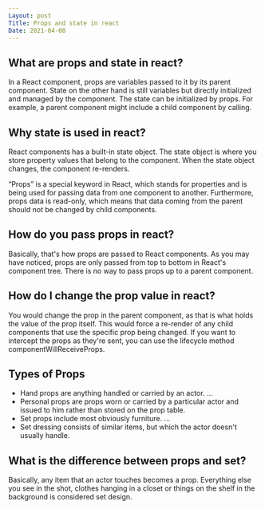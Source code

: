 ```yaml
---
Layout: post
Title: Props and state in react
Date: 2021-04-08
---
```


## What are props and state in react?

In a React component, props are variables passed to it by its parent component. State on the other hand is still variables but directly initialized and managed by the component. The state can be initialized by props. For example, a parent component might include a child component by calling.

## Why state is used in react?

React components has a built-in state object. The state object is where you store property values that belong to the component. When the state object changes, the component re-renders.

“Props” is a special keyword in React, which stands for properties and is being used for passing data from one component to another. Furthermore, props data is read-only, which means that data coming from the parent should not be changed by child components.

## How do you pass props in react?

Basically, that's how props are passed to React components. As you may have noticed, props are only passed from top to bottom in React's component tree. There is no way to pass props up to a parent component.

## How do I change the prop value in react?

You would change the prop in the parent component, as that is what holds the value of the prop itself. This would force a re-render of any child components that use the specific prop being changed. If you want to intercept the props as they're sent, you can use the lifecycle method componentWillReceiveProps.

## Types of Props

- Hand props are anything handled or carried by an actor. ...
- Personal props are props worn or carried by a particular actor and issued to him rather than stored on the prop table.
- Set props include most obviously furniture. ...
- Set dressing consists of similar items, but which the actor doesn't usually handle.

## What is the difference between props and set?

Basically, any item that an actor touches becomes a prop. Everything else you see in the shot, clothes hanging in a closet or things on the shelf in the background is considered set design.
